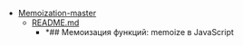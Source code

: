 - <a href = "E:\Node_projects\Node_Way\ArchivTSH_2\ArhivTimur_2\Memoization-master\cat.Memoization-master\dir.Memoization-master.md">Memoization-master</a>
    - <a href = "E:\Node_projects\Node_Way\ArchivTSH_2\ArhivTimur_2\Memoization-master\README.md">README.md</a>
        - *## Мемоизация функций: memoize в JavaScript
